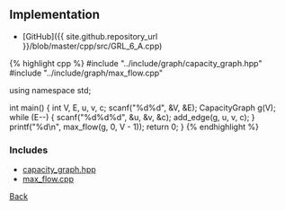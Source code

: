 ## Implementation

- [GitHub]({{ site.github.repository_url }}/blob/master/cpp/src/GRL_6_A.cpp)

{% highlight cpp %}
#include "../include/graph/capacity_graph.hpp"
#include "../include/graph/max_flow.cpp"

using namespace std;

int main() {
  int V, E, u, v, c;
  scanf("%d%d", &V, &E);
  CapacityGraph<int> g(V);
  while (E--) {
    scanf("%d%d%d", &u, &v, &c);
    add_edge(g, u, v, c);
  }
  printf("%d\n", max_flow(g, 0, V - 1));
  return 0;
}
{% endhighlight %}

### Includes

- [capacity_graph.hpp](../include/graph/capacity_graph)
- [max_flow.cpp](../include/graph/max_flow)

[Back](..)
